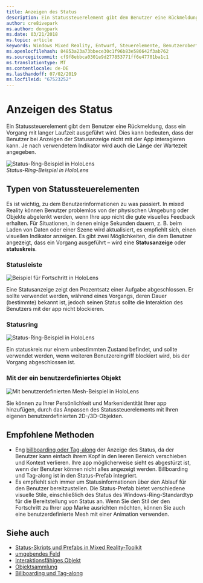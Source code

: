 ```yaml
---
title: Anzeigen des Status
description: Ein Statussteuerelement gibt dem Benutzer eine Rückmeldung, dass ein Vorgang mit langer Laufzeit ausgeführt wird.
author: cre8ivepark
ms.author: dongpark
ms.date: 03/21/2018
ms.topic: article
keywords: Windows Mixed Reality, Entwurf, Steuerelemente, Benutzeroberfläche, ux
ms.openlocfilehash: 84853a23a73bbece30c1f96b83e586642f3ab762
ms.sourcegitcommit: cf9f8ebbca0301e9d277853771ff6e47701ba1c1
ms.translationtype: MT
ms.contentlocale: de-DE
ms.lasthandoff: 07/02/2019
ms.locfileid: "67523252"
---
```

# <a name="displaying-progress"></a>Anzeigen des Status

Ein Statussteuerelement gibt dem Benutzer eine Rückmeldung, dass ein Vorgang mit langer Laufzeit ausgeführt wird. Dies kann bedeuten, dass der Benutzer bei Anzeigen der Statusanzeige nicht mit der App interagieren kann. Je nach verwendetem Indikator wird auch die Länge der Wartezeit angegeben.

![Status-Ring-Beispiel in HoloLens](images/HoloLens2_Loader.gif)<br>
*Status-Ring-Beispiel in HoloLens*

## <a name="types-of-progress"></a>Typen von Statussteuerelementen

Es ist wichtig, zu dem Benutzerinformationen zu was passiert. In mixed Reality können Benutzer problemlos von der physischen Umgebung oder Objekte abgelenkt werden, wenn Ihre app nicht die gute visuelles Feedback erhalten. Für Situationen, in denen einige Sekunden dauern, z. B. beim Laden von Daten oder einer Szene wird aktualisiert, es empfiehlt sich, einen visuellen Indikator anzeigen. Es gibt zwei Möglichkeiten, die dem Benutzer angezeigt, dass ein Vorgang ausgeführt – wird eine **Statusanzeige** oder **statuskreis**.

### <a name="progress-bar"></a>Statusleiste

![Beispiel für Fortschritt in HoloLens](images/640px-progressbar.jpg)

Eine Statusanzeige zeigt den Prozentsatz einer Aufgabe abgeschlossen. Er sollte verwendet werden, während eines Vorgangs, deren Dauer (bestimmte) bekannt ist, jedoch seinen Status sollte die Interaktion des Benutzers mit der app nicht blockieren.

### <a name="progress-ring"></a>Statusring

![Status-Ring-Beispiel in HoloLens](images/640px-progressring.jpg)

Ein statuskreis nur einem unbestimmten Zustand befindet, und sollte verwendet werden, wenn weiteren Benutzereingriff blockiert wird, bis der Vorgang abgeschlossen ist.

### <a name="progress-with-a-custom-object"></a>Mit der ein benutzerdefiniertes Objekt

![Mit benutzerdefinierten Mesh-Beispiel in HoloLens](images/640px-progresscustom.jpg)

Sie können zu Ihrer Persönlichkeit und Markenidentität Ihrer app hinzufügen, durch das Anpassen des Statussteuerelements mit Ihren eigenen benutzerdefinierten 2D-/3D-Objekten.

## <a name="best-practices"></a>Empfohlene Methoden
* Eng [billboarding oder Tag-along](billboarding-and-tag-along.md) der Anzeige des Status, da der Benutzer kann einfach ihrem Kopf in den leeren Bereich verschieben und Kontext verlieren. Ihre app möglicherweise sieht es abgestürzt ist, wenn der Benutzer können nicht alles angezeigt werden. Billboarding und Tag-along ist in den Status-Prefab integriert.
* Es empfiehlt sich immer um Statusinformationen über den Ablauf für den Benutzer bereitzustellen. Die Status-Prefab bietet verschiedene visuelle Stile, einschließlich des Status des Windows-Ring-Standardtyp für die Bereitstellung von Status an. Wenn Sie den Stil der den Fortschritt zu Ihrer app Marke ausrichten möchten, können Sie auch eine benutzerdefinierte Mesh mit einer Animation verwenden.

## <a name="see-also"></a>Siehe auch
* [Status-Skripts und Prefabs in Mixed Reality-Toolkit](https://github.com/microsoft/MixedRealityToolkit-Unity/tree/mrtk_development/Assets/MixedRealityToolkit.SDK/Features/UX/Prefabs/Loader)
* [umgebendes Feld](app-bar-and-bounding-box.md)
* [Interaktionsfähiges Objekt](interactable-object.md)
* [Objektsammlung](object-collection.md)
* [Billboarding und Tag-along](billboarding-and-tag-along.md)
